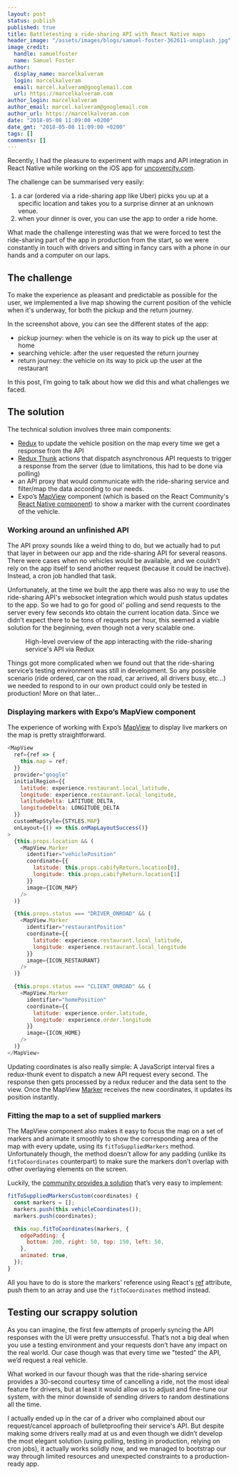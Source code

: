 ```yaml
---
layout: post
status: publish
published: true
title: Battletesting a ride-sharing API with React Native maps
header_image: "/assets/images/blogs/samuel-foster-362611-unsplash.jpg"
image_credit:
  handle: samuelfoster
  name: Samuel Foster
author:
  display_name: marcelkalveram
  login: marcelkalveram
  email: marcel.kalveram@googlemail.com
  url: https://marcelkalveram.com
author_login: marcelkalveram
author_email: marcel.kalveram@googlemail.com
author_url: https://marcelkalveram.com
date: "2018-05-08 11:09:00 +0200"
date_gmt: "2018-05-08 11:09:00 +0200"
tags: []
comments: []
---
```


Recently, I had the pleasure to experiment with maps and API integration in React Native while working on the iOS app for <a href="https://uncovercity.com/" target="_blank">uncovercity.com</a>.

The challenge can be summarised very easily:

1. a car (ordered via a ride-sharing app like Uber) picks you up at a specific location and takes you to a surprise dinner at an unknown venue.
2. when your dinner is over, you can use the app to order a ride home.

What made the challenge interesting was that we were forced to test the ride-sharing part of the app in production from the start, so we were constantly in touch with drivers and sitting in fancy cars with a phone in our hands and a computer on our laps.

## The challenge

To make the experience as pleasant and predictable as possible for the user, we implemented a live map showing the current position of the vehicle when it's underway, for both the pickup and the return journey.

<p class="images clearfix">
  <amp-img layout="responsive" class="img" width="230" height="454" src="/assets/images/screenshots/uncovercity-pickup.jpg"></amp-img>
  <amp-img layout="responsive" class="img" width="230" height="454" src="/assets/images/screenshots/uncovercity-search.jpg"></amp-img>
  <amp-img layout="responsive" class="img" width="230" height="454" src="/assets/images/screenshots/uncovercity-return.jpg"></amp-img>
</p>

In the screenshot above, you can see the different states of the app:

- pickup journey: when the vehicle is on its way to pick up the user at home
- searching vehicle: after the user requested the return journey
- return journey: the vehicle on its way to pick up the user at the restaurant

In this post, I’m going to talk about how we did this and what challenges we faced.

## The solution

The technical solution involves three main components:

- <a href="https://redux.js.org/" target="_blank">Redux</a> to update the vehicle position on the map every time we get a response from the API
- <a href="https://github.com/gaearon/redux-thunk" target="_blank">Redux Thunk</a> actions that dispatch asynchronous API requests to trigger a response from the server (due to limitations, this had to be done via polling)
- an API proxy that would communicate with the ride-sharing service and filter/map the data according to our needs.
- Expo’s <a href="https://docs.expo.io/versions/v27.0.0/sdk/map-view" target="_blank">MapView</a> component (which is based on the React Community's <a target="_blank" href="https://github.com/react-community/react-native-maps">React Native component</a>) to show a marker with the current coordinates of the vehicle.

### Working around an unfinished API

The API proxy sounds like a weird thing to do, but we actually had to put that layer in between our app and the ride-sharing API for several reasons. There were cases when no vehicles would be available, and we couldn’t rely on the app itself to send another request (because it could be inactive). Instead, a cron job handled that task.

Unfortunately, at the time we built the app there was also no way to use the ride-sharing API's websocket integration which would push status updates to the app. So we had to go for good ol' polling and send requests to the server every few seconds kto obtain the current location data. Since we didn’t expect there to be tons of requests per hour, this seemed a viable solution for the beginning, even though not a very scalable one.

<figure class="image">
<amp-img layout="responsive" class="img img--border" width="720" height="431" src="/assets/images/diagrams/redux-thunk-maps-api.jpg"></amp-img>
<figcaption class="image__caption">High-level overview of the app interacting with the ride-sharing service's API via Redux</figcaption>
</figure>

Things got more complicated when we found out that the ride-sharing service’s testing environment was still in development. So any possible scenario (ride ordered, car on the road, car arrived, all drivers busy, etc…) we needed to respond to in our own product could only be tested in production! More on that later...

<!-- That sounds like a no-go. But, according to the startup principle "work with the limited resources you have at your disposal" we didn’t really have another option. -->

### Displaying markers with Expo’s MapView component

The experience of working with Expo’s <a href="https://docs.expo.io/versions/latest/sdk/map-view" target="_blank">MapView</a> to display live markers on the map is pretty straightforward.

```javascript
<MapView
  ref={ref => {
    this.map = ref;
  }}
  provider="google"
  initialRegion={{
    latitude: experience.restaurant.local_latitude,
    longitude: experience.restaurant.local_longitude,
    latitudeDelta: LATITUDE_DELTA,
    longitudeDelta: LONGITUDE_DELTA
  }}
  customMapStyle={STYLES.MAP}
  onLayout={() => this.onMapLayoutSuccess()}
>
  {this.props.location && (
    <MapView.Marker
      identifier="vehiclePosition"
      coordinate={{
        latitude: this.props.cabifyReturn.location[0],
        longitude: this.props.cabifyReturn.location[1]
      }}
      image={ICON_MAP}
    />
  )}

  {this.props.status === "DRIVER_ONROAD" && (
    <MapView.Marker
      identifier="restaurantPosition"
      coordinate={{
        latitude: experience.restaurant.local_latitude,
        longitude: experience.restaurant.local_longitude
      }}
      image={ICON_RESTAURANT}
    />
  )}

  {this.props.status === "CLIENT_ONROAD" && (
    <MapView.Marker
      identifier="homePosition"
      coordinate={{
        latitude: experience.order.latitude,
        longitude: experience.order.longitude
      }}
      image={ICON_HOME}
    />
  )}
</MapView>
```

Updating coordinates is also really simple:
A JavaScript interval fires a redux-thunk event to dispatch a new API request every second. The response then gets processed by a redux reducer and the data sent to the view. Once the MapView <a href="https://github.com/react-community/react-native-maps/blob/master/docs/marker.md">Marker</a> receives the new coordinates, it updates its position instantly.

<figure class="image clearfix">
  <amp-img layout="intrinsic" class="img" width="351" height="627" src="/assets/images/gifs/cabify-underway-demo.gif"></amp-img>
  <amp-img layout="intrinsic" class="img" width="351" height="627" src="/assets/images/gifs/cabify-underway-padding-demo.gif"></amp-img>
  <!-- <figcaption class="image__caption">The coordinates update every second, and the map centers the markers on every update. On the right, you can see that the bottom padding prevents the marker icons from ever overlapping with the driver details box.</figcaption> -->
</figure>

### Fitting the map to a set of supplied markers

The MapView component also makes it easy to focus the map on a set of markers and animate it smoothly to show the corresponding area of the map with every update, using its `fitToSuppliedMarkers` method. Unfortunately though, the method doesn’t allow for any padding (unlike its `fitToCoordinates` counterpart) to make sure the markers don’t overlap with other overlaying elements on the screen.

Luckily, the <a href="https://github.com/react-community/react-native-maps/issues/1149#issuecomment-344883668" target="_blank">community provides a solution</a> that’s very easy to implement:

```javascript
fitToSuppliedMarkersCustom(coordinates) {
  const markers = [];
  markers.push(this.vehicleCoordinates());
  markers.push(coordinates);

  this.map.fitToCoordinates(markers, {
    edgePadding: {
      bottom: 200, right: 50, top: 150, left: 50,
    },
    animated: true,
  });
}
```

All you have to do is store the markers' reference using React's <a href="https://reactjs.org/docs/refs-and-the-dom.html">ref</a> attribute, push them to an array and use the `fitToCoordinates` method instead.

## Testing our scrappy solution

As you can imagine, the first few attempts of properly syncing the API responses with the UI were pretty unsuccessful. That’s not a big deal when you use a testing environment and your requests don’t have any impact on the real world. Our case though was that every time we "tested" the API, we’d request a real vehicle.

What worked in our favour though was that the ride-sharing service provides a 30-second courtesy time of cancelling a ride, not the most ideal feature for drivers, but at least it would allow us to adjust and fine-tune our system, with the minor downside of sending drivers to random destinations all the time.

I actually ended up in the car of a driver who complained about our request/cancel approach of bulletproofing their service's API. But despite making some drivers really mad at us and even though we didn’t develop the most elegant solution (using polling, testing in production, relying on cron jobs), it actually works solidly now, and we managed to bootstrap our way through limited resources and unexpected constraints to a production-ready app.
